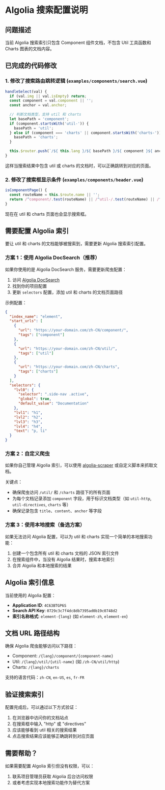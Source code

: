# Algolia 搜索配置说明

## 问题描述

当前 Algolia 搜索索引只包含 Component 组件文档，不包含 Util 工具函数和 Charts 图表的文档内容。

## 已完成的代码修改

### 1. 修改了搜索路由跳转逻辑 (`examples/components/search.vue`)

```javascript
handleSelect(val) {
  if (val.img || val.isEmpty) return;
  const component = val.component || '';
  const anchor = val.anchor;
  
  // 判断文档类型，支持 util 和 charts
  let basePath = 'component';
  if (component.startsWith('util-')) {
    basePath = 'util';
  } else if (component === 'charts' || component.startsWith('charts-')) {
    basePath = 'charts';
  }
  
  this.$router.push(`/${ this.lang }/${ basePath }/${ component }${ anchor ? `#${ anchor }` : '' }`);
}
```

这样当搜索结果中包含 util 或 charts 的文档时，可以正确跳转到对应的页面。

### 2. 修改了搜索框显示条件 (`examples/components/header.vue`)

```javascript
isComponentPage() {
  const routeName = this.$route.name || '';
  return /^component/.test(routeName) || /^util-/.test(routeName) || /^charts/.test(routeName);
}
```

现在在 util 和 charts 页面也会显示搜索框。

## 需要配置 Algolia 索引

要让 util 和 charts 的文档能够被搜索到，需要更新 Algolia 搜索索引配置。

### 方案 1：使用 Algolia DocSearch（推荐）

如果你使用的是 Algolia DocSearch 服务，需要更新爬虫配置：

1. 访问 [Algolia DocSearch](https://docsearch.algolia.com/)
2. 找到你的项目配置
3. 更新 `selectors` 配置，添加 util 和 charts 的文档页面路径

示例配置：

```json
{
  "index_name": "element",
  "start_urls": [
    {
      "url": "https://your-domain.com/zh-CN/component/",
      "tags": ["component"]
    },
    {
      "url": "https://your-domain.com/zh-CN/util/",
      "tags": ["util"]
    },
    {
      "url": "https://your-domain.com/zh-CN/charts",
      "tags": ["charts"]
    }
  ],
  "selectors": {
    "lvl0": {
      "selector": ".side-nav .active",
      "global": true,
      "default_value": "Documentation"
    },
    "lvl1": "h1",
    "lvl2": "h2",
    "lvl3": "h3",
    "lvl4": "h4",
    "text": "p, li"
  }
}
```

### 方案 2：自定义爬虫

如果你自己管理 Algolia 索引，可以使用 [algolia-scraper](https://github.com/algolia/docsearch-scraper) 或自定义脚本来抓取文档。

关键点：
- 确保爬虫访问 `/util/` 和 `/charts` 路径下的所有页面
- 为每个文档记录添加 `component` 字段，用于标识文档类型（如 `util-http`, `util-directives`, `charts` 等）
- 确保记录包含 `title`、`content`、`anchor` 等字段

### 方案 3：使用本地搜索（备选方案）

如果无法访问 Algolia 配置，可以为 util 和 charts 实现一个简单的本地搜索功能：

1. 创建一个包含所有 util 和 charts 文档的 JSON 索引文件
2. 在搜索组件中，当没有 Algolia 结果时，搜索本地索引
3. 合并 Algolia 和本地搜索的结果

## Algolia 索引信息

当前使用的 Algolia 配置：
- **Application ID**: `4C63BTGP6S`
- **Search API Key**: `0729c3c7f4dc8db7395ad0b19c0748d2`
- **索引名称格式**: `element-{lang}` (如 `element-zh`, `element-en`)

## 文档 URL 路径结构

确保 Algolia 爬虫能够访问以下路径：

- Component: `/{lang}/component/{component-name}`
- Util: `/{lang}/util/{util-name}` (如 `/zh-CN/util/http`)
- Charts: `/{lang}/charts`

支持的语言代码：`zh-CN`, `en-US`, `es`, `fr-FR`

## 验证搜索索引

配置完成后，可以通过以下方式验证：

1. 在浏览器中访问你的文档站点
2. 在搜索框中输入 "http" 或 "directives"
3. 应该能够看到 util 相关的搜索结果
4. 点击搜索结果应该能够正确跳转到对应页面

## 需要帮助？

如果需要配置 Algolia 索引但没有权限，可以：
1. 联系项目管理员获取 Algolia 后台访问权限
2. 或者考虑实现本地搜索功能作为替代方案

